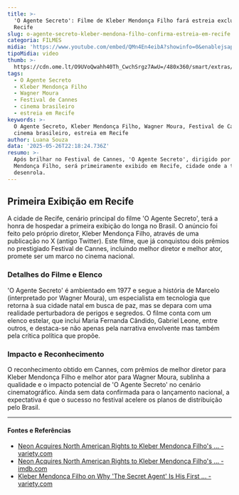 ```yaml
---
title: >-
  'O Agente Secreto': Filme de Kleber Mendonça Filho fará estreia exclusiva em
  Recife
slug: o-agente-secreto-kleber-mendona-filho-confirma-estreia-em-recife
categoria: FILMES
midia: 'https://www.youtube.com/embed/QMn4En4eibA?showinfo=0&enablejsapi=1'
tipoMidia: video
thumb: >-
  https://cdn.ome.lt/O9UVoQwahh40Th_CwchSrgz7AwU=/480x360/smart/extras/conteudos/Design_sem_nome44.png
tags:
  - O Agente Secreto
  - Kleber Mendonça Filho
  - Wagner Moura
  - Festival de Cannes
  - cinema brasileiro
  - estreia em Recife
keywords: >-
  O Agente Secreto, Kleber Mendonça Filho, Wagner Moura, Festival de Cannes,
  cinema brasileiro, estreia em Recife
author: Luana Souza
data: '2025-05-26T22:18:24.736Z'
resumo: >-
  Após brilhar no Festival de Cannes, 'O Agente Secreto', dirigido por Kleber
  Mendonça Filho, será primeiramente exibido em Recife, cidade onde a trama se
  desenrola.
---
```


## Primeira Exibição em Recife

<blockquote class="twitter-tweet"><a href="https://twitter.com/user/status/1927020264631554208"></a></blockquote>

A cidade de Recife, cenário principal do filme 'O Agente Secreto', terá a honra de hospedar a primeira exibição do longa no Brasil. O anúncio foi feito pelo próprio diretor, Kleber Mendonça Filho, através de uma publicação no X (antigo Twitter). Este filme, que já conquistou dois prêmios no prestigiado Festival de Cannes, incluindo melhor diretor e melhor ator, promete ser um marco no cinema nacional.

### Detalhes do Filme e Elenco

'O Agente Secreto' é ambientado em 1977 e segue a história de Marcelo (interpretado por Wagner Moura), um especialista em tecnologia que retorna à sua cidade natal em busca de paz, mas se depara com uma realidade perturbadora de perigos e segredos. O filme conta com um elenco estelar, que inclui Maria Fernanda Cândido, Gabriel Leone, entre outros, e destaca-se não apenas pela narrativa envolvente mas também pela crítica política que propõe.

### Impacto e Reconhecimento

O reconhecimento obtido em Cannes, com prêmios de melhor diretor para Kleber Mendonça Filho e melhor ator para Wagner Moura, sublinha a qualidade e o impacto potencial de 'O Agente Secreto' no cenário cinematográfico. Ainda sem data confirmada para o lançamento nacional, a expectativa é que o sucesso no festival acelere os planos de distribuição pelo Brasil.

---

#### Fontes e Referências

- [Neon Acquires North American Rights to Kleber Mendonça Filho's ... - variety.com](https://variety.com/2025/film/news/neon-kleber-mendonca-filho-secret-agent-1236405899/)
- [Neon Acquires North American Rights to Kleber Mendonça Filho's ... - imdb.com](https://www.imdb.com/news/ni65295879/?ref_=nwc_art_perm)
- [Kleber Mendonça Filho on Why 'The Secret Agent' Is His First ... - variety.com](https://variety.com/2025/film/global/kleber-mendonca-filho-the-secret-agent-wagner-moura-1236396259/)
